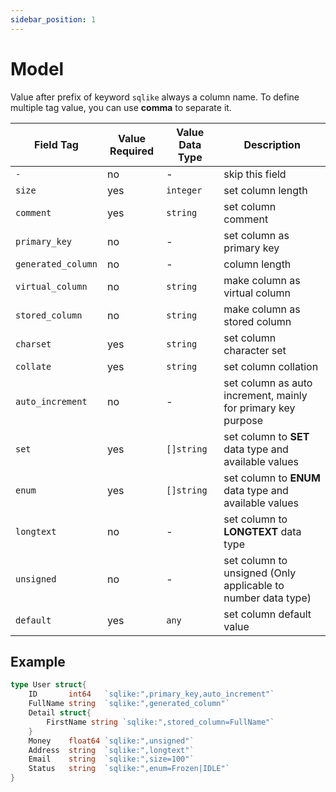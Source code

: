 ```yaml
---
sidebar_position: 1
---
```


# Model

Value after prefix of keyword `sqlike` always a column name. To define multiple tag value, you can use **comma** to separate it.

| Field Tag          | Value Required | Value Data Type | Description                                                  |
| ------------------ | -------------- | --------------- | ------------------------------------------------------------ |
| `-`                | no             | -               | skip this field                                              |
| `size`             | yes            | `integer`       | set column length                                            |
| `comment`          | yes            | `string`        | set column comment                                           |
| `primary_key`      | no             | -               | set column as primary key                                    |
| `generated_column` | no             | -               | column length                                                |
| `virtual_column`   | no             | `string`        | make column as virtual column                                |
| `stored_column`    | no             | `string`        | make column as stored column                                 |
| `charset`          | yes            | `string`        | set column character set                                     |
| `collate`          | yes            | `string`        | set column collation                                         |
| `auto_increment`   | no             | -               | set column as auto increment, mainly for primary key purpose |
| `set`              | yes            | `[]string`      | set column to **SET** data type and available values         |
| `enum`             | yes            | `[]string`      | set column to **ENUM** data type and available values        |
| `longtext`         | no             | -               | set column to **LONGTEXT** data type                         |
| `unsigned`         | no             | -               | set column to unsigned (Only applicable to number data type) |
| `default`          | yes            | `any`           | set column default value                                     |

## Example

```go
type User struct{
    ID       int64   `sqlike:",primary_key,auto_increment"`
    FullName string  `sqlike:",generated_column"`
    Detail struct{
        FirstName string `sqlike:",stored_column=FullName"`
    }
    Money    float64 `sqlike:",unsigned"`
    Address  string  `sqlike:",longtext"`
    Email    string  `sqlike:",size=100"`
    Status   string  `sqlike:",enum=Frozen|IDLE"`
}
```
